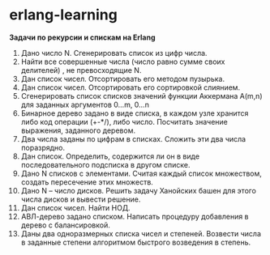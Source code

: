 # erlang-learning
**Задачи по рекурсии и спискам на Erlang**

1. Дано число N. Сгенерировать список из цифр числа.
2. Найти все совершенные числа (число равно сумме своих
делителей) , не превосходящие N.
3. Дан список чисел. Отсортировать его методом пузырька.
4. Дан список чисел. Отсортировать его сортировкой слиянием.
5. Сгенерировать список списков значений функции Аккермана
A(m,n) для заданных аргументов 0…m, 0…n
6. Бинарное дерево задано в виде списка, в каждом узле хранится
либо код операции (+-*/), либо число. Посчитать значение
выражения, заданного деревом.
7. Два числа заданы по цифрам в списках. Сложить эти два числа
поразрядно.
8. Дан список. Определить, содержится ли он в виде
последовательного подсписка в другом списке.
9. Дано N списков с элементами. Считая каждый список
множеством, создать пересечение этих множеств.
10. Дано N – число дисков. Решить задачу Ханойских башен для
этого числа дисков и вывести решение.
11. Дан список чисел. Найти НОД.
12. АВЛ-дерево задано списком. Написать процедуру добавления
в дерево с балансировкой.
13. Даны два одноразмерных списка чисел и степеней. Возвести
числа в заданные степени алгоритмом быстрого возведения в
степень.

